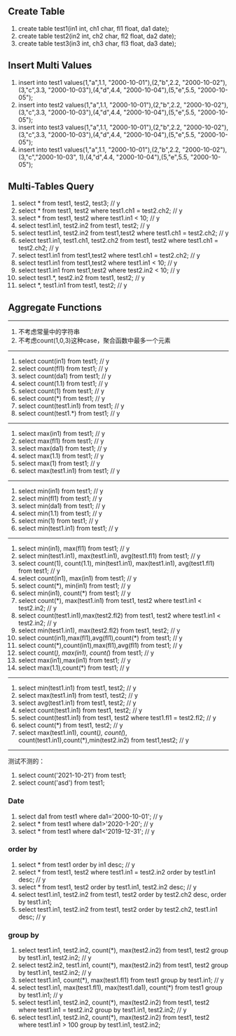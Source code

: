 ## Create Table
1. create table test1(in1 int, ch1 char, fl1 float, da1 date); 
2. create table test2(in2 int, ch2 char, fl2 float, da2 date); 
3. create table test3(in3 int, ch3 char, fl3 float, da3 date); 

## Insert Multi Values
1. insert into test1 values(1,"a",1.1, "2000-10-01"),(2,"b",2.2, "2000-10-02"),(3,"c",3.3, "2000-10-03"),(4,"d",4.4, "2000-10-04"),(5,"e",5.5, "2000-10-05");
2. insert into test2 values(1,"a",1.1, "2000-10-01"),(2,"b",2.2, "2000-10-02"),(3,"c",3.3, "2000-10-03"),(4,"d",4.4, "2000-10-04"),(5,"e",5.5, "2000-10-05");
3. insert into test3 values(1,"a",1.1, "2000-10-01"),(2,"b",2.2, "2000-10-02"),(3,"c",3.3, "2000-10-03"),(4,"d",4.4, "2000-10-04"),(5,"e",5.5, "2000-10-05");
4. insert into test1 values(1,"a",1.1, "2000-10-01"),(2,"b",2.2, "2000-10-02"),(3,"c","2000-10-03", 1),(4,"d",4.4, "2000-10-04"),(5,"e",5.5, "2000-10-05");

## Multi-Tables Query
1. select * from test1, test2, test3;                                                       // y
2. select * from test1, test2 where test1.ch1 = test2.ch2;                                  // y
3. select * from test1, test2 where test1.in1 < 10;                                         // y
4. select test1.in1, test2.in2 from test1, test2;                                           // y
5. select test1.in1, test2.in2 from test1,test2 where test1.ch1 = test2.ch2;                // y
6. select test1.in1, test1.ch1, test2.ch2 from test1, test2 where test1.ch1 = test2.ch2;    // y
7. select test1.in1 from test1,test2 where test1.ch1 = test2.ch2;                           // y
8. select test1.in1 from test1,test2 where test1.in1 < 10;                                  // y
9. select test1.in1 from test1,test2 where test2.in2 < 10;                                  // y
10. select test1.*, test2.in2 from test1, test2;                                            // y
11. select *, test1.in1 from test1, test2;                                                  // y

## Aggregate Functions
---
1. 不考虑常量中的字符串
2. 不考虑count(1,0,3)这种case，聚合函数中最多一个元素

---

1. select count(in1) from test1;                                                            // y
2. select count(fl1) from test1;                                                            // y
3. select count(da1) from test1;                                                            // y
4. select count(1.1) from test1;                                                            // y
5. select count(1) from test1;                                                              // y
6. select count(*) from test1;                                                              // y
7. select count(test1.in1) from test1;                                                      // y
8. select count(test1.*) from test1;                                                        // y

---

1. select max(in1) from test1;                                                              // y
2. select max(fl1) from test1;                                                              // y
3. select max(da1) from test1;                                                              // y
4. select max(1.1) from test1;                                                              // y
5. select max(1) from test1;                                                                // y
6. select max(test1.in1) from test1;                                                        // y

---

1. select min(in1) from test1;                                                              // y
2. select min(fl1) from test1;                                                              // y
3. select min(da1) from test1;                                                              // y
4. select min(1.1) from test1;                                                              // y
5. select min(1) from test1;                                                                // y
6. select min(test1.in1) from test1;                                                        // y

---

1. select min(in1), max(fl1) from test1;                                                    // y
2. select min(test1.in1), max(test1.in1), avg(test1.fl1) from test1;                        // y
3. select count(1), count(1.1), min(test1.in1), max(test1.in1), avg(test1.fl1) from test1;  // y
4. select count(in1), max(in1) from test1;                                                  // y
5. select count(*), min(in1) from test1;                                                    // y
5. select min(in1), count(*) from test1;                                                    // y
6. select count(*), max(test1.in1) from test1, test2 where test1.in1 < test2.in2;           // y
7. select count(test1.in1),max(test2.fl2) from test1, test2 where test1.in1 < test2.in2;    // y
8. select min(test1.in1), max(test2.fl2) from test1, test2;                                 // y
9. select count(in1),max(fl1),avg(fl1),count(*) from test1;                                 // y
10. select count(*),count(in1),max(fl1),avg(fl1) from test1;                                // y
11. select count(*), max(in1), count(*) from test1;                                         // y
12. select max(in1),max(in1) from test1;                                                    // y
13. select max(1.1),count(*) from test1;                                                    // y
---

1. select min(test1.in1) from test1, test2;                                                 // y
2. select max(test1.in1) from test1, test2;                                                 // y
3. select avg(test1.in1) from test1, test2;                                                 // y
4. select count(test1.in1) from test1, test2;                                               // y
5. select count(test1.in1) from test1, test2 where test1.fl1 = test2.fl2;                   // y
6. select count(*) from test1, test2;                                                       // y
7. select max(test1.in1), count(*), count(*), count(test1.in1),count(*),min(test2.in2) from test1,test2; // y
---

测试不测的：
1. select count('2021-10-21') from test1;
2. select count('asd') from test1;

### Date
1. select da1 from test1 where da1='2000-10-01';                                               // y
2. select * from test1 where da1>'2020-1-20';                                                  // y
3. select * from test1 where da1<'2019-12-31';                                                 // y

### order by
1. select * from test1 order by in1 desc;                                                     // y
2. select * from test1, test2 where test1.in1 = test2.in2 order by test1.in1 desc;            // y
3. select * from test1, test2 order by test1.in1, test2.in2 desc;                             // y
4. select test1.in1, test2.in2 from test1, test2 order by test2.ch2 desc, order by test1.in1;
5. select test1.in1, test2.in2 from test1, test2 order by test2.ch2, test1.in1 desc;          // y

### group by 
1. select test1.in1, test2.in2, count(*), max(test2.in2) from test1, test2 group by test1.in1, test2.in2;   // y
2. select test2.in2, test1.in1, count(*), max(test2.in2) from test1, test2 group by test1.in1, test2.in2;   // y
3. select test1.in1, count(*), max(test1.fl1) from test1 group by test1.in1;                                // y
4. select test1.in1, max(test1.fl1), max(test1.da1), count(*) from test1 group by test1.in1;                // y
5. select test1.in1, test2.in2, count(*), max(test2.in2) from test1, test2 where test1.in1 = test2.in2 group by test1.in1, test2.in2;   // y
6. select test1.in1, test2.in2, count(*), max(test2.in2) from test1, test2 where test1.in1 > 100 group by test1.in1, test2.in2;